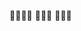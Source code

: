 <!-- ### Hi there 👋 -->

<!--
**y-ns/y-ns** is a ✨ _special_ ✨ repository because its `README.md` (this file) appears on your GitHub profile.

Here are some ideas to get you started:

- 🔭 I’m currently working on ...
- 🌱 I’m currently learning ...
- 👯 I’m looking to collaborate on ...
- 🤔 I’m looking for help with ...
- 💬 Ask me about ...
- 📫 How to reach me: ...
- 😄 Pronouns: ...
- ⚡ Fun fact: ...
-->

<!-- ![Top Languages Card (Compact layout)](https://github-readme-stats.vercel.app/api/top-langs/?username=y-ns&layout=compact) -->

🌲🌳🌲🌲 📮🏡💭 🌳🌲🌳
